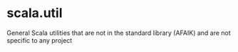 # scala.util
General Scala utilities that are not in the standard library (AFAIK) and are not specific to any project
